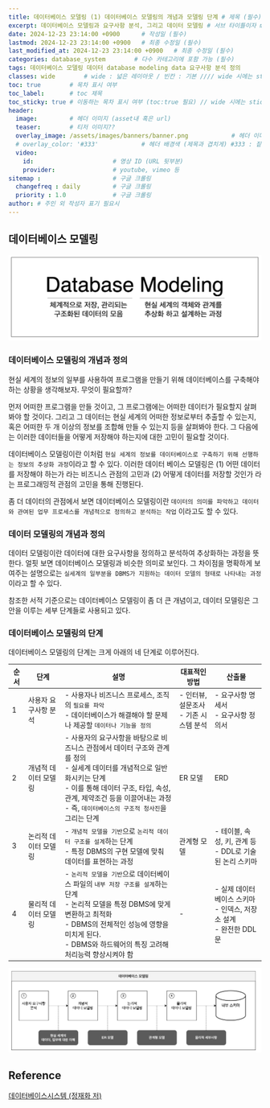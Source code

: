 ```yaml
---
title: 데이터베이스 모델링 (1) 데이터베이스 모델링의 개념과 모델링 단계 # 제목 (필수)
excerpt: 데이터베이스 모델링과 요구사항 분석, 그리고 데이터 모델링 # 서브 타이틀이자 meta description (필수)
date: 2024-12-23 23:14:00 +0900      # 작성일 (필수)
lastmod: 2024-12-23 23:14:00 +0900   # 최종 수정일 (필수)
last_modified_at: 2024-12-23 23:14:00 +0900   # 최종 수정일 (필수)
categories: database_system        # 다수 카테고리에 포함 가능 (필수)
tags: 데이터베이스 모델링 데이터 database modeling data 요구사항 분석 정의                     # 태그 복수개 가능 (필수)
classes: wide        # wide : 넓은 레이아웃 / 빈칸 : 기본 //// wide 시에는 sticky toc 불가
toc: true        # 목차 표시 여부
toc_label:       # toc 제목
toc_sticky: true # 이동하는 목차 표시 여부 (toc:true 필요) // wide 시에는 sticky toc 불가
header: 
  image:         # 헤더 이미지 (asset내 혹은 url)
  teaser:        # 티저 이미지??
  overlay_image: /assets/images/banners/banner.png            # 헤더 이미지 (제목과 겹치게)
  # overlay_color: '#333'            # 헤더 배경색 (제목과 겹치게) #333 : 짙은 회색 (필수)
  video:
    id:                      # 영상 ID (URL 뒷부분)
    provider:                # youtube, vimeo 등
sitemap :                    # 구글 크롤링
  changefreq : daily         # 구글 크롤링
  priority : 1.0             # 구글 크롤링
author: # 주인 외 작성자 표기 필요시
---
```

<!--postNo: 20241223_002-->

## 데이터베이스 모델링  

![](/assets/images/20241223_002_002.png)  

### 데이터베이스 모델링의 개념과 정의  

현실 세계의 정보의 일부를 사용하여 프로그램을 만들기 위해 데이터베이스를 구축해야 하는 상황을 생각해보자. 무엇이 필요할까?  

먼저 어떠한 프로그램을 만들 것이고, 그 프로그램에는 어떠한 데이터가 필요할지 살펴봐야 할 것이다. 그리고 그 데이터는 현실 세계의 어떠한 정보로부터 추출할 수 있는지, 혹은 어떠한 두 개 이상의 정보를 조합해 만들 수 있는지 등을 살펴봐야 한다. 그 다음에는 이러한 데이터들을 어떻게 저장해야 하는지에 대한 고민이 필요할 것이다.  

데이터베이스 모델링이란 이처럼 `현실 세계의 정보를 데이터베이스로 구축하기 위해 선행하는 정보의 추상화 과정`이라고 할 수 있다. 이러한 데이터 베이스 모델링은 (1) 어떤 데이터를 저장해야 하는가 라는 비즈니스 관점의 고민과 (2) 어떻게 데이터를 저장할 것인가 라는 프로그래밍적 관점의 고민을 통해 진행된다.  

좀 더 데이터의 관점에서 보면 데이터베이스 모델링이란 `데이터의 의미를 파악하고 데이터와 관여된 업무 프로세스를 개념적으로 정의하고 분석하는 작업` 이라고도 할 수 있다.  

### 데이터 모델링의 개념과 정의  

데이터 모델링이란 데이터에 대한 요구사항을 정의하고 분석하여 추상화하는 과정을 뜻한다. 얼핏 보면 데이터베이스 모델링과 비슷한 의미로 보인다. 그 차이점을 명확하게 보여주는 설명으로는 `실세계의 일부분을 DBMS가 지원하는 데이터 모델의 형태로 나타내는 과정` 이라고 할 수 있다.

참조한 서적 기준으로는 데이터베이스 모델링이 좀 더 큰 개념이고, 데이터 모델링은 그 안을 이루는 세부 단계들로 사용되고 있다.  

### 데이터베이스 모델링의 단계  

데이터베이스 모델링의 단계는 크게 아래의 네 단계로 이루어진다.  

|순서|단계|설명|대표적인 방법|산출물|
|---|---|---|---|---|
|1|사용자 요구사항 분석|- 사용자나 비즈니스 프로세스, 조직의 `필요를 파악`<br>- 데이터베이스가 해결해야 할 문제나 제공할 `데이터나 기능을 정의`|- 인터뷰, 설문조사<br>- 기존 시스템 분석|- 요구사항 명세서<br>- 요구사항 정의서|
|2|개념적 데이터 모델링|- 사용자의 요구사항을 바탕으로 비즈니스 관점에서 데이터 구조와 관계를 정의<br>- 실세계 데이터를 개념적으로 일반화시키는 단계<br>- 이를 통해 데이터 구조, 타입, 속성, 관계, 제약조건 등을 이끌어내는 과정<br>- 즉, `데이터베이스의 구조적 청사진`을 그리는 단계|ER 모델|ERD|
|3|논리적 데이터 모델링|- `개념적 모델을 기반`으로 `논리적 데이터 구조를 설계`하는 단계<br>- 특정 DBMS의 구현 모델에 맞춰 데이터를 표현하는 과정|관계형 모델|- 테이블, 속성, 키, 관계 등<br>- DDL로 기술된 논리 스키마|
|4|물리적 데이터 모델링|- `논리적 모델을 기반`으로 데이터베이스 파일의 `내부 저장 구조를 설계`하는 단계<br>- 논리적 모델을 특정 DBMS에 맞게 변환하고 최적화<br>- DBMS의 전체적인 성능에 영향을 미치게 된다.<br>- DBMS와 하드웨어의 특징 고려해 처리능력 향상시켜야 함|-|- 실제 데이터베이스 스키마<br>- 인덱스, 저장소 설계<br>- 완전한 DDL 문|

![](/assets/images/20241223_002_001.png)  


## Reference  

[데이터베이스시스템 (정재화 저)](https://search.shopping.naver.com/book/catalog/3247843974)  









